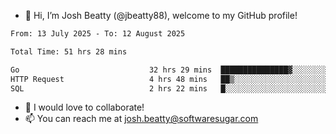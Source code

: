 - 👋 Hi, I’m Josh Beatty (@jbeatty88), welcome to my GitHub profile!

<!--START_SECTION:waka-->

```txt
From: 13 July 2025 - To: 12 August 2025

Total Time: 51 hrs 28 mins

Go                             32 hrs 29 mins  ███████████████▓░░░░░░░░░   63.11 %
HTTP Request                   4 hrs 48 mins   ██▒░░░░░░░░░░░░░░░░░░░░░░   09.33 %
SQL                            2 hrs 22 mins   █░░░░░░░░░░░░░░░░░░░░░░░░   04.61 %
```

<!--END_SECTION:waka-->

- 💞️ I would love to collaborate!
- 📫 You can reach me at josh.beatty@softwaresugar.com

<!---
jbeatty88/jbeatty88 is a ✨ special ✨ repository because its `README.md` (this file) appears on your GitHub profile.
You can click the Preview link to take a look at your changes.
--->
